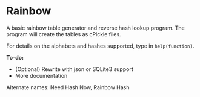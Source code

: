 Rainbow
=======

A basic rainbow table generator and reverse hash lookup program. The program will create the tables as cPickle files.

For details on the alphabets and hashes supported, type in `help(function)`. 

**To-do:** 
- (Optional) Rewrite with json or SQLite3 support 
- More documentation



Alternate names: Need Hash Now, Rainbow Hash


